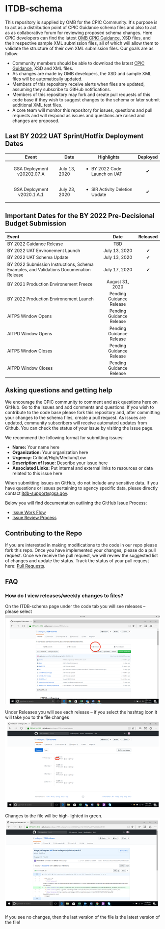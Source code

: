 # ITDB-schema
This repository is supplied by OMB for the CPIC Community. It's purpose is to act as a distribution point of CPIC Guidance schema files and also to act as as collaborative forum for reviewing proposed schema changes. Here CPIC developers can find the latest [OMB CPIC Guidance](https://www.whitehouse.gov/wp-content/uploads/2019/07/FY-2021-IT-Budget-Guidance.pdf), XSD files, and their respective sample XML submission files, all of which will allow them to validate the structure of their own XML submission files. Our goals are as follow:
 
 * Community members should be able to download the latest [CPIC Guidance](https://www.whitehouse.gov/wp-content/uploads/2019/07/FY-2021-IT-Budget-Guidance.pdf), XSD and XML files.
 * As changes are made by OMB developers, the XSD and sample XML files will be automatically updated.
 * Members of this repository receive alerts when files are updated, assuming they subscribe to GitHub notifications.
 * Members of this repository may fork and create pull requests of this code base if they wish to suggest changes to the schema or later submit additional XML test files.
 * A core team will monitor this repository for issues, questions and pull requests and will respond as issues and questions are raised and changes are proposed.


## Last BY 2022 UAT Sprint/Hotfix Deployment Dates

|  Event  |  Date |  Highlights | Deployed |
|:-------------:|---|--------|:---:|
|  GSA Deployment v20202.07.A                 | July 13, 2020 | <ul><li>BY 2022 Code Launch on UAT</li></ul> | &#x2714;|
|  GSA Deployment v2020.1.A.1                  | July 23, 2020 | <ul><li>SIR Activity Deletion Update</li></ul> | &#x2714;|

## Important Dates for the BY 2022 Pre-Decisional Budget Submission 

|  Event  |  Date | Released |
|:-------------|:-------------:|:---:|
|  BY 2022 Guidance Release |  TBD | |
|  BY 2022 UAT Environement Launch | July 13, 2020 | &#x2714;|
|  BY 2022 UAT Schema Update | July 13, 2020 | &#x2714;|
|  BY 2022 Submission Instructions, Schema Examples, and Validations Documenation Release | July 17, 2020 | &#x2714;|
|  BY 2021 Production Environement Freeze |  August 31, 2020 | |
|  BY 2022 Production Environement Launch |  Pending Guidance Release | |
|  AITPS Window Opens |  Pending Guidance Release | |
|  AITPD Window Opens |  Pending Guidance Release | |
|  AITPS Window Closes |  Pending Guidance Release | |
|  AITPD Window Closes  |  Pending Guidance Release | |
  
## Asking questions and getting help

We encourage the CPIC community to comment and ask questions here on GitHub. 
Go to the Issues  and add comments and questions. If you wish to contribute to the code base please fork this repository and, after committing your changes to the schema files, create a pull request. As issues are updated, community subscribers will receive automated updates from Github. You can check the status of your issue by visiting the issue page.

We recommend the following format for submitting issues:

  * **Name:** Your name here
  * **Organization:** Your organization here
  * **Urgency:** Critical/High/Medium/Low
  * **Description of Issue:** Describe your issue here
  * **Associated Links:** Put internal and external links to resources or data related to this issue here

When submitting issues on GitHub, do not include any sensitive data. If you have questions or issues pertaining to agency specific data, please directly contact [itdb-support@gsa.gov](mailto:itdb-support@gsa.gov). 

Below you will find documentation outlining the GitHub Issue Process:
  * [Issue Work Flow](https://github.com/ombegov/ITDB-schema/blob/master/GitHubFlowChart2.jpg)
  * [Issue Review Process](https://github.com/ombegov/ITDB-schema/blob/master/GitHub_Flow-v2.jpg)


## Contributing to the Repo

If you are interested in making modifications to the code in our repo please fork this repo. Once you have implemented your changes, please do a pull request. Once we receive the pull request, we will review the suggested list of changes and update the status. Track the status of your pull request here: [Pull Requests](https://github.com/ombegov/ITDB-schema/pulls).



## FAQ
### How do I view releases/weekly changes to files?

On the ITDB-schema page under the code tab you will see releases – please select
![screenshot a](/docs/help/Capture1.PNG?raw=true "On the ITDB-schema page under the code tab you will see releases – please select")


Under Releases you will see each release – if you select the hashtag icon it will take you to the file changes
![screenshot a](/docs/help/Capture2.PNG?raw=true "Under Releases you will see each release – if you select the hashtag icon it will take you to the file changes")

Changes to the file will be high-lighted in green. 
![screenshot a](/docs/help/Capture3.PNG?raw=true "Changes to the file will be high-lighted in green ")

If you see no changes, then the last version of the file is the latest version of the file!

<br>
 




